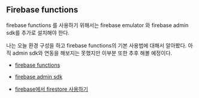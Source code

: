 ## Firebase functions

firebase functions 를 사용하기 위해서는 firebase emulator 와 firebase admin sdk를 추가로 설치해야 한다.

나는 오늘 환경 구성을 하고 firebase functions의 기본 사용법에 대해서 알아봤다. 아직 admin sdk와 연동을 해보지는 못했지만 이부분 또한 추후 해볼 예정이다.

- [firebase functions](https://firebase.google.com/docs/functions/get-started)

- [firebase admin sdk](https://firebase.google.com/docs/admin/setup)
- [firebase에서 firestore 사용하기](https://firebase.google.com/docs/firestore/extend-with-functions)

